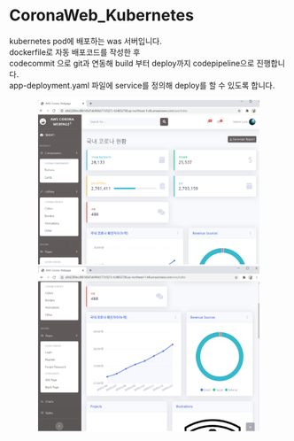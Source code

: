 # CoronaWeb_Kubernetes

kubernetes pod에 배포하는 was 서버입니다.  
dockerfile로 자동 배포코드를 작성한 후   
codecommit 으로 git과 연동해 build 부터 deploy까지 codepipeline으로 진행합니다.  
app-deployment.yaml 파일에 service를 정의해 deploy를 할 수 있도록 합니다.  

<p align="center"> 
<img src="./1.png" width="400" height="300">
<img src="./2.png" width="400" height="300">
</p>
